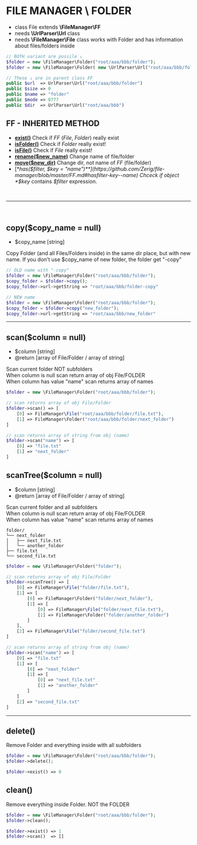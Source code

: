 # FILE MANAGER \ FOLDER
- class File extends **\FileManager\FF**
- needs **\UrlParser\Url** class
- needs **\FileManager\File** class
works with Folder and has information about files/folders inside


```php
// BOTH variant are possile ↓
$folder = new \FileManager\Folder("root/aaa/bbb/folder");
$folder = new \FileManager\Folder( new \UrlParser\Url("root/aaa/bbb/folder") );

// These ↓ are in parent class FF
public $url  => UrlParser\Url("root/aaa/bbb/folder")
public $size => 0
public $name => "folder"
public $mode => 0777
public $dir  => UrlParser\Url("root/aaa/bbb")

```
## FF - INHERITED METHOD
- [**exist()**](https://github.com/Zerig/file-manager/blob/master/FF.md#exist) Check if *FF* (*File*, *Folder*) really exist
- [**isFolder()**](https://github.com/Zerig/file-manager/blob/master/FF.md#isfolder) Check if *Folder* really exist!
- [**isFile()**](https://github.com/Zerig/file-manager/blob/master/FF.md#isfile) Check if *File* really exist!
- [**rename($new_name)**](https://github.com/Zerig/file-manager/blob/master/FF.md#renamenew_name) Change name of file/folder
- [**move($new_dir)**](https://github.com/Zerig/file-manager/blob/master/FF.md#movenew_dir) Change dir, not name of *FF* (file/folder)
- [**has($filter, $key = "name")**](https://github.com/Zerig/file-manager/blob/master/FF.md#hasfilter-key--name) Chceck if object *$key* contains *$filter* expression.

<br>
<hr>
<br>


## copy($copy_name = null)
- $copy_name [string]

Copy Folder (and all Files/Folders inside) in the same dir place, but with new name. If you don't use $copy_name of new folder, the folder get "-copy"

```php
// OLD name with "-copy"
$folder = new \FileManager\Folder("root/aaa/bbb/folder");
$copy_folder = $folder->copy();
$copy_folder->url->getString => "root/aaa/bbb/folder-copy"

// NEW name
$folder = new \FileManager\Folder("root/aaa/bbb/folder");
$copy_folder = $folder->copy("new_folder");
$copy_folder->url->getString => "root/aaa/bbb/new_folder"
```

<hr>

## scan($column = null)
- $column [string]
- @return [array of File/Folder / array of string]

Scan current folder NOT subfolders<br>
When column is null scan return array of obj File/FOLDER<br>
When column has value "name" scan returns array of names

```php
$folder = new \FileManager\Folder("root/aaa/bbb/folder");

// scan returns array of obj File/Folder
$folder->scan() => [
	[0] => FileManager\File("root/aaa/bbb/folder/file.txt"),
	[1] => FileManager\Folder("root/aaa/bbb/folder/next_folder")
]

// scan returns array of string from obj (name)
$folder->scan("name") => [
	[0] => "file.txt"
	[1] => "next_folder"
]
```




## scanTree($column = null)
- $column [string]
- @return [array of File/Folder / array of string]

Scan current folder and all subfolders<br>
When column is null scan return array of obj File/FOLDER<br>
When column has value "name" scan returns array of names

```code
folder/
└── next_folder
│	├── next_file.txt
│	└── another_folder
├── file.txt
└── second_file.txt
```

```php
$folder = new \FileManager\Folder("folder");

// scan returns array of obj File/Folder
$folder->scanTree() => [
	[0] => FileManager\File("folder/file.txt"),
	[1] => [
		[0] => FileManager\Folder("folder/next_folder"),
		[1] => [
			[0] => FileManager\File("folder/next_file.txt"),
			[1] => FileManager\Folder("folder/another_folder")
		]
	],
	[2] => FileManager\File("folder/second_file.txt")
]

// scan returns array of string from obj (name)
$folder->scan("name") => [
	[0] => "file.txt"
	[1] => [
		[0] => "next_folder"
		[1] => [
			[0] => "next_file.txt"
			[1] => "another_folder"
		]
	]
	[2] => "second_file.txt"
]
```


<hr>


## delete()
Remove Folder and everything inside with all subfolders

```php
$folder = new \FileManager\Folder("root/aaa/bbb/folder");
$folder->delete();

$folder->exist() => 0
```


## clean()
Remove everything inside Folder. NOT the FOLDER

```php
$folder = new \FileManager\Folder("root/aaa/bbb/folder");
$folder->clean();

$folder->exist() => 1
$folder->scan()  => []
```
